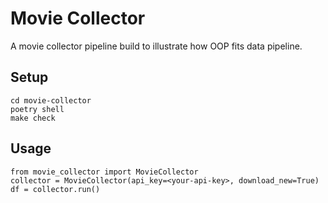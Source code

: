 # Movie Collector

A movie collector pipeline build to illustrate how OOP fits data pipeline.

## Setup

```
cd movie-collector
poetry shell
make check
```

## Usage
```{python}
from movie_collector import MovieCollector
collector = MovieCollector(api_key=<your-api-key>, download_new=True)
df = collector.run()
```